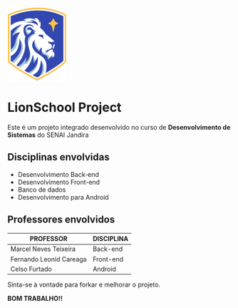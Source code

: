 ![Logo](app/src/main/res/drawable/logo.png)

# LionSchool Project

Este é um projeto integrado desenvolvido no curso de **Desenvolvimento de Sistemas** do SENAI Jandira

## Disciplinas envolvidas

* Desenvolvimento Back-end
* Desenvolvimento Front-end
* Banco de dados
* Desenvolvimento para Android

## Professores envolvidos

|PROFESSOR|DISCIPLINA|
|----------------------------|---------------------------------|
|Marcel Neves Teixeira                |Back-end                           |
|Fernando Leonid Careaga|Front-end|
|Celso Furtado|Android|

Sinta-se à vontade para forkar e melhorar o projeto. 

**BOM TRABALHO!!**
